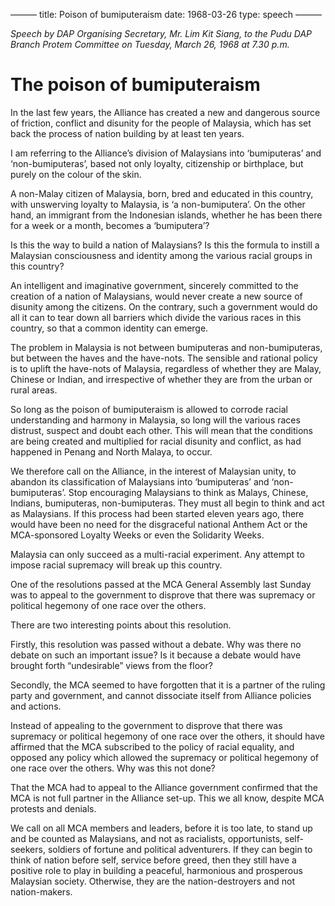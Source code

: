 ———
title: Poison of bumiputeraism
date: 1968-03-26
type: speech
———

_Speech by DAP Organising Secretary, Mr. Lim Kit Siang, to the Pudu DAP Branch Protem Committee on Tuesday, March 26, 1968 at 7.30 p.m._

# The poison of bumiputeraism

In the last few years, the Alliance has created a new and dangerous source of friction, conflict and disunity for the people of Malaysia, which has set back the process of nation building by at least ten years.

I am referring to the Alliance’s division of Malaysians into ‘bumiputeras’ and ‘non-bumiputeras’, based not only loyalty, citizenship or birthplace, but purely on the colour of the skin.

A non-Malay citizen of Malaysia, born, bred and educated in this country, with unswerving loyalty to Malaysia, is ‘a non-bumiputera’. On the other hand, an immigrant from the Indonesian islands, whether he has been there for a week or a month, becomes a ‘bumiputera’?

Is this the way to build a nation of Malaysians? Is this the formula to instill a Malaysian consciousness and identity among the various racial groups in this country?<!--more-->

An intelligent and imaginative government, sincerely committed to the creation of a nation of Malaysians, would never create a new source of disunity among the citizens. On the contrary, such a government would do all it can to tear down all barriers which divide the various races in this country, so that a common identity can emerge.

The problem in Malaysia is not between bumiputeras and non-bumiputeras, but between the haves and the have-nots. The sensible and rational policy is to uplift the have-nots of Malaysia, regardless of whether they are Malay, Chinese or Indian, and irrespective of whether they are from the urban or rural areas.

So long as the poison of bumiputeraism is allowed to corrode racial understanding and harmony in Malaysia, so long will the various races distrust, suspect and doubt each other. This will mean that the conditions are being created and multiplied for racial disunity and conflict, as had happened in Penang and North Malaya, to occur.

We therefore call on the Alliance, in the interest of Malaysian unity, to abandon its classification of Malaysians into ‘bumiputeras’ and ‘non-bumiputeras’. Stop encouraging Malaysians to think as Malays, Chinese, Indians, bumiputeras, non-bumiputeras. They must all begin to think and act as Malaysians. If this process had been started eleven years ago, there would have been no need for the disgraceful national Anthem Act or the MCA-sponsored Loyalty Weeks or even the Solidarity Weeks.

Malaysia can only succeed as a multi-racial experiment. Any attempt to impose racial supremacy will break up this country.

One of the resolutions passed at the MCA General Assembly last Sunday was to appeal to the government to disprove that there was supremacy or political hegemony of one race over the others.

There are two interesting points about this resolution. 

Firstly, this resolution was passed without a debate. Why was there no debate on such an important issue? Is it because a debate would have brought forth “undesirable” views from the floor?

Secondly, the MCA seemed to have forgotten that it is a partner of the ruling party and government, and cannot dissociate itself from Alliance policies and actions.

Instead of appealing to the government to disprove that there was supremacy or political hegemony of one race over the others, it should have affirmed that the MCA subscribed to the policy of racial equality, and opposed any policy which allowed the supremacy or political hegemony of one race over the others. Why was this not done?

That the MCA had to appeal to the Alliance government confirmed that the MCA is not full partner in the Alliance set-up. This we all know, despite MCA protests and denials.

We call on all MCA members and leaders, before it is too late, to stand up and be counted as Malaysians, and not as racialists, opportunists, self-seekers, soldiers of fortune and political adventurers. If they can begin to think of nation before self, service before greed, then they still have a positive role to play in building a peaceful, harmonious and prosperous Malaysian society. Otherwise, they are the nation-destroyers and not nation-makers.
